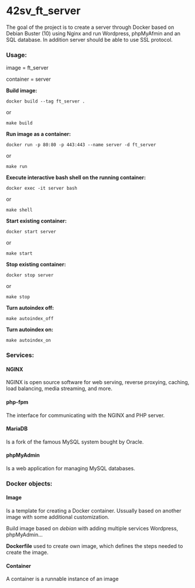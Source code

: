 # 42sv_ft_server

The goal of the project is to create a server through Docker based on Debian Buster (10) using Nginx and run Wordpress, phpMyAfmin and an SQL database. In addition server should be able to use SSL protocol.

### Usage:

image = ft_server

container = server

**Build image:**

```
docker build --tag ft_server .
```
or
```
make build
```

**Run image as a container:**

```
docker run -p 80:80 -p 443:443 --name server -d ft_server
```
or
```
make run
```

**Execute interactive bash shell on the running container:**

```
docker exec -it server bash
```
or
```
make shell
```

**Start existing container:**

```
docker start server
```
or
```
make start
```

**Stop existing container:**

```
docker stop server
```
or
```
make stop
```

**Turn autoindex off:**

```
make autoindex_off
```

**Turn autoindex on:**

```
make autoindex_on
```

### Services:

#### NGINX

NGINX is open source software for web serving, reverse proxying, caching, load balancing, media streaming, and more.

#### php-fpm

The interface for communicating with the NGINX and PHP server.

#### MariaDB

Is a fork of the famous MySQL system bought by Oracle. 

#### phpMyAdmin 

Is a web application for managing MySQL databases.

### Docker objects:

#### Image

Is a template for creating a Docker container. Ussually based on another image with some additional customization.

Build image based on *debian* with adding multiple services Wordpress, phpMyAdmin...

**Dockerfile** used to create own image, which defines the steps needed to create the image.

#### Container

A container is a runnable instance of an image
